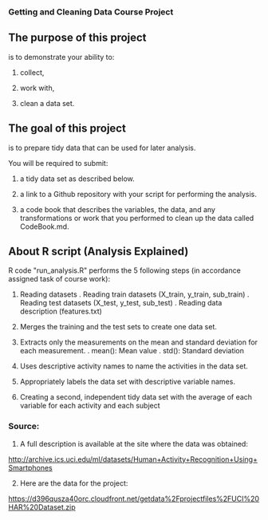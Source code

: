 ### Getting and Cleaning Data Course Project


## The purpose of this project

is to demonstrate your ability to:

1. collect, 

2. work with, 

3. clean a data set.



## The goal of this project 

is to prepare tidy data that can be used for later analysis.

You will be required to submit:

1) a tidy data set as described below.

2) a link to a Github repository with your script for performing the analysis.

3) a code book that describes the variables, the data, and any transformations or work that you performed to clean up the data called CodeBook.md.



## About R script (Analysis Explained)

R code "run_analysis.R" performs the 5 following steps (in accordance assigned task of course work):

1. Reading datasets 
	. Reading train datasets (X_train, y_train, sub_train)
	. Reading test datasets (X_test, y_test, sub_test)
	. Reading data description (features.txt)

2. Merges the training and the test sets to create one data set.

3. Extracts only the measurements on the mean and standard deviation for each measurement.
	. mean(): Mean value
	. std(): Standard deviation

4. Uses descriptive activity names to name the activities in the data set.

5. Appropriately labels the data set with descriptive variable names.

6. Creating a second, independent tidy data set with the average of each variable for each activity and each subject



### Source:
1.  A full description is available at the site where the data was obtained:

http://archive.ics.uci.edu/ml/datasets/Human+Activity+Recognition+Using+Smartphones

2. Here are the data for the project:

https://d396qusza40orc.cloudfront.net/getdata%2Fprojectfiles%2FUCI%20HAR%20Dataset.zip